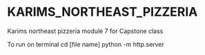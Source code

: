 # KARIMS_NORTHEAST_PIZZERIA
Karims northeast pizzeria module 7 for Capstone class

To run on terminal
    cd [file name]
    python -m http.server